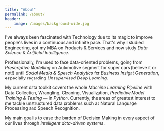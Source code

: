 ```yaml
---
title: "About"
permalink: /about/
header:
    image: /images/background-wide.jpg
---
```


I've always been fascinated with Technology due to its magic to improve people's lives in a continuous and infinite pace. That's why I studied Engineering, got my MBA on Products & Services and now study *Data Science* & *Artificial Intelligence*.

Professionally, I'm used to face data-oriented problems, going from *Prescriptive Modelling* on Automotive segment for super cars (believe it or not!) until *Social Media & Speech Analytics* for *Business Insight Generation*, especially regarding *Unsupervised Deep Learning*.

My current data toolkit covers the whole *Machine Learning Pipeline* with Data Collection, Wrangling, Cleaning, Visualization, *Predictive Model Training & Testing* — in *Python*. Currently, the areas of greatest interest to me tackle unstructured data problems such as Natural Language Processing and Speech Recognition.

My main goal is to ease the burden of Decision Making in every aspect of our lives through *intelligent data-driven systems*.

<!-- My vision is that through Artificial Intelligence it is possible to free mankind from work by making all resources infinite. That's why my goal is to 

I have not only good 
* Business Insight Generation on Social Media & Speech Analytics



That's why I studied engineering and then thankfully finished my Masters in Business Administration. 

* Engineer with B.A.Sc. at University of Campinas (Unicamp)
* Master in Business Administration of Products & Services at University of São Paulo (USP)

Experience with:
* Prescritive Models on Automotive Segment
* Business Insight Generation on Social Media & Speech Analytics


* Supervised
* Machine Learning Algorithms for Classification and Regression
* Natural Language Processing (Sentment Analysis & Doc/Word Embeddings)
* RNN / Nayve Bayes Classifiers
* Speech Recognition
* API Services Interaction
* SQL Database Manipulation

sei fazer dinheiro

manjo data science
tenho paixao por tencologia (arquitetura de sistemas)
resolvo problemas (MBA e Gestão de Proejtos)
consigo me comunicar (idiomas e softskills)

Atuo desde 2011 no ramo de Tecnologia. Tenho experiência com Modelos Preditivos para Extração de 

Experience with Prescriptive Models for performance increase of compoments from Porsche supercar
Experience with Social Medial Analytics
Experience with Speech Analytics
Experience with Computer Aided Engineering
Experience with Machine Learning & Natural Language processing
Experience with Extracting Business Insights via preditive models
Python, SQL, C#, C++, MatLAB
Enthusiast por solving data problems

Experienced with Predictive and Prescritive Models on Automotive, Financial & Service Fields
Self-taught Data Scientist Speech Recognition, Natural Language Processing, 



I'd say I've been officially involved with Technology since 2008 when I programmed my first Snake Game on C++.


As , I've been involved with technology since 2010 where my passion for programming flourished. At college I've got to know an objective oriented programming language, C++. I couldn't stop learning until finished to hard-code my first Snake Game! With GUI on a DOS-Terminal with timely intervaled screen refreshs for animating movement...





* Engineer graduated at University of Campinas (Unicamp)
* Master in Products & Services at University of São Paulo (USP).
* Predictive and Prescritive Models through computational techniques at Stuttgart office of Exa GmbH.
* Vectorial & Numeric Calculus 
* Statistics lover
* C++ Programming (Snake Game)]


Engineer with Master in Products & Services at University of São Paulo (USP).

Desde 2011 atuo com Modelos Preditivos e Prescritivos através de técnicas computacionais.

Experiência com modelos para aumento de performance de componentes Porsche para supercarros pelo escritório de Stuttgart da Exa GmbH.  -->
